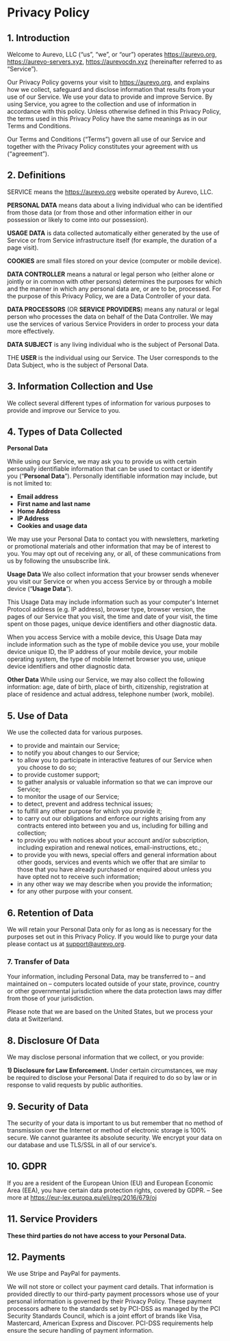 # Privacy Policy

## 1. Introduction
Welcome to Aurevo, LLC (“us”, “we”, or “our”) operates https://aurevo.org, https://aurevo-servers.xyz, https://aurevocdn.xyz (hereinafter referred to as “Service”).

Our Privacy Policy governs your visit to https://aurevo.org, and explains how we collect,
safeguard and disclose information that results from your use of our Service.
We use your data to provide and improve Service. By using Service, you agree to the collection and use of information in accordance with this policy. Unless otherwise defined in this Privacy Policy, the terms used in this Privacy Policy have the same meanings as in our Terms and Conditions.

Our Terms and Conditions (“Terms”) govern all use of our Service and together with the Privacy Policy constitutes your agreement with us (“agreement”).

## 2. Definitions
SERVICE means the https://aurevo.org website operated by Aurevo, LLC.

**PERSONAL DATA** means data about a living individual who can be identified from those data (or from those and other information either in our possession or likely to come into our possession).

**USAGE DATA** is data collected automatically either generated by the use of Service or from Service infrastructure itself (for example, the duration of a page visit).

**COOKIES** are small files stored on your device (computer or mobile device).

**DATA CONTROLLER** means a natural or legal person who (either alone or jointly or in common with other persons) determines the purposes for which and the manner in which any personal data are, or are to be, processed. For the purpose of this Privacy Policy, we are a Data Controller of your data.

**DATA PROCESSORS** (OR **SERVICE PROVIDERS**) means any natural or legal person who processes the data on behalf of the Data Controller. We may use the services of various Service Providers in order to process your data more effectively.

**DATA SUBJECT** is any living individual who is the subject of Personal Data.

THE **USER** is the individual using our Service. The User corresponds to the Data Subject, who is the subject of Personal Data.

## 3. Information Collection and Use

We collect several different types of information for various purposes to provide and improve our Service to you.

## 4. Types of Data Collected

**Personal Data**

While using our Service, we may ask you to provide us with certain personally identifiable information that can be used to contact or identify you (“**Personal Data**”). Personally identifiable information may include, but is not limited to:

- **Email address**
- **First name and last name**
- **Home Address**
- **IP Address**
- **Cookies and usage data**

We may use your Personal Data to contact you with newsletters, marketing or promotional materials and other information that may be of interest to you. You may opt out of receiving any, or all, of these communications from us by following the unsubscribe link.

**Usage Data**
We also collect information that your browser sends whenever you visit our Service or when you access Service by or through a mobile device (“**Usage Data**”).

This Usage Data may include information such as your computer's Internet Protocol address (e.g. IP address), browser type, browser version, the pages of our Service that you visit, the time and date of your visit, the time spent on those pages, unique device identifiers and other diagnostic data.

When you access Service with a mobile device, this Usage Data may include information such as the type of mobile device you use, your mobile device unique ID, the IP address of your mobile device, your mobile operating system, the type of mobile Internet browser you use, unique device identifiers and other diagnostic data.

**Other Data**
While using our Service, we may also collect the following information: age, date of birth, place of birth, citizenship, registration at place of residence and actual address, telephone number (work, mobile).

## 5. Use of Data

We use the collected data for various purposes.

- to provide and maintain our Service;
- to notify you about changes to our Service;
- to allow you to participate in interactive features of our Service when you choose to do so;
- to provide customer support;
- to gather analysis or valuable information so that we can improve our Service;
- to monitor the usage of our Service;
- to detect, prevent and address technical issues;
- to fulfill any other purpose for which you provide it;
- to carry out our obligations and enforce our rights arising from any contracts entered into between you and us, including for billing and collection;
- to provide you with notices about your account and/or subscription, including expiration and renewal notices, email-instructions, etc.;
- to provide you with news, special offers and general information about other goods, services and events which we offer that are similar to those that you have already purchased or enquired about unless you have opted not to receive such information;
- in any other way we may describe when you provide the information;
- for any other purpose with your consent.

## 6. Retention of Data
We will retain your Personal Data only for as long as is necessary for the purposes set out in this Privacy Policy.
If you would like to purge your data please contact us at support@aurevo.org.

### 7. Transfer of Data

Your information, including Personal Data, may be transferred to – and maintained on – computers located outside of your state, province, country or other governmental jurisdiction where the data protection laws may differ from those of your jurisdiction.

Please note that we are based on the United States, but we process your data at Switzerland.

## 8. Disclosure Of Data

We may disclose personal information that we collect, or you provide:

**1) Disclosure for Law Enforcement.**
Under certain circumstances, we may be required to disclose your Personal Data if required to do so by law or in response to valid requests by public authorities.

## 9. Security of Data
The security of your data is important to us but remember that no method of transmission over the Internet or method of electronic storage is 100% secure. We cannot guarantee its absolute security.
We encrypt your data on our database and use TLS/SSL in all of our service's.

## 10. GDPR
If you are a resident of the European Union (EU) and European Economic Area (EEA), you have certain data protection rights, covered by GDPR. – See more at https://eur-lex.europa.eu/eli/reg/2016/679/oj

## 11. Service Providers

**These third parties do not have access to your Personal Data.**

## 12. Payments
We use Stripe and PayPal for payments.

We will not store or collect your payment card details. That information is provided directly to our third-party payment processors whose use of your personal information is governed by their Privacy Policy. These payment processors adhere to the standards set by PCI-DSS as managed by the PCI Security Standards Council, which is a joint effort of brands like Visa, Mastercard, American Express and Discover. PCI-DSS requirements help ensure the secure handling of payment information.
